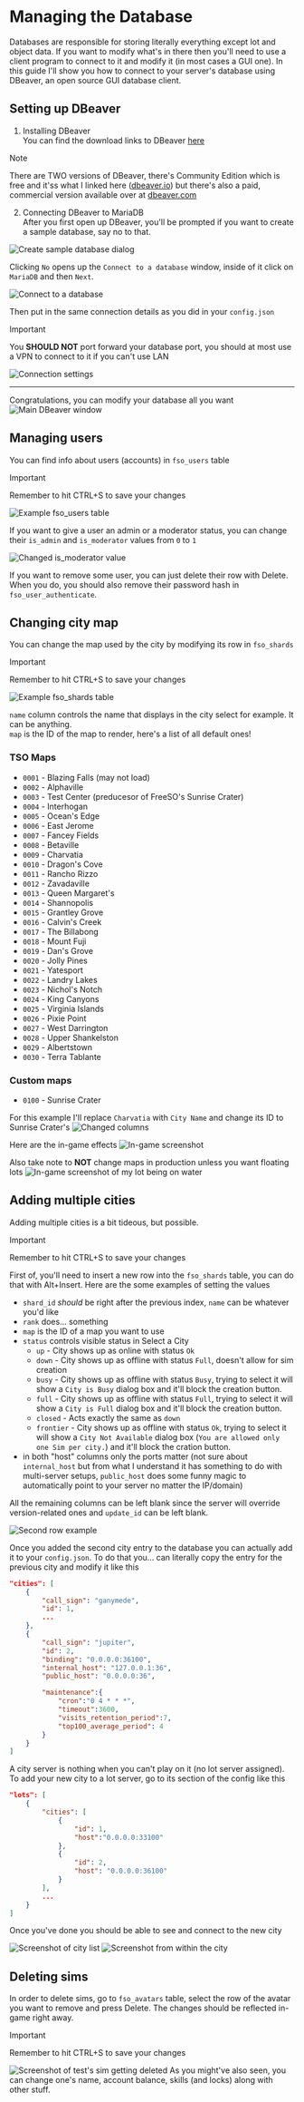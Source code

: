 # Managing the Database
Databases are responsible for storing literally everything except lot and object data. If you want to modify what's in there then you'll need to use a client program to connect to it and modify it (in most cases a GUI one). In this guide I'll show you how to connect to your server's database using DBeaver, an open source GUI database client.

## Setting up DBeaver

1. Installing DBeaver  
You can find the download links to DBeaver [here](https://dbeaver.io/download/)
> [!NOTE]
> There are TWO versions of DBeaver, there's Community Edition which is free and it'ss what I linked here ([dbeaver.io](https://dbeaver.io)) but there's also a paid, commercial version available over at [dbeaver.com](https://dbeaver.com)

2. Connecting DBeaver to MariaDB  
After you first open up DBeaver, you'll be prompted if you want to create a sample database, say no to that.

![Create sample database dialog](../images/dbeaver/1.png)

Clicking `No` opens up the `Connect to a database` window, inside of it click on `MariaDB` and then `Next`.

![Connect to a database](../images/dbeaver/2.png)

Then put in the same connection details as you did in your `config.json`
> [!IMPORTANT]
> You **SHOULD NOT** port forward your database port, you should at most use a VPN to connect to it if you can't use LAN

![Connection settings](../images/dbeaver/3.png)

---

Congratulations, you can modify your database all you want
![Main DBeaver window](../images/dbeaver/4.png)

## Managing users
You can find info about users (accounts) in `fso_users` table
> [!IMPORTANT]
> Remember to hit CTRL+S to save your changes

![Example fso_users table](../images/dbeaver/5.png)

If you want to give a user an admin or a moderator status, you can change their `is_admin` and `is_moderator` values from `0` to `1`

![Changed is_moderator value](../images/dbeaver/6.png)

If you want to remove some user, you can just delete their row with Delete. When you do, you should also remove their password hash in `fso_user_authenticate`.

## Changing city map
You can change the map used by the city by modifying its row in `fso_shards`
> [!IMPORTANT]
> Remember to hit CTRL+S to save your changes

![Example fso_shards table](../images/dbeaver/7.png)

`name` column controls the name that displays in the city select for example. It can be anything.  
`map` is the ID of the map to render, here's a list of all default ones!

### TSO Maps
- `0001` - Blazing Falls (may not load)
- `0002` - Alphaville
- `0003` - Test Center (preducesor of FreeSO's Sunrise Crater)
- `0004` - Interhogan
- `0005` - Ocean's Edge
- `0006` - East Jerome
- `0007` - Fancey Fields
- `0008` - Betaville
- `0009` - Charvatia
- `0010` - Dragon's Cove
- `0011` - Rancho Rizzo
- `0012` - Zavadaville
- `0013` - Queen Margaret's
- `0014` - Shannopolis
- `0015` - Grantley Grove
- `0016` - Calvin's Creek
- `0017` - The Billabong
- `0018` - Mount Fuji
- `0019` - Dan's Grove
- `0020` - Jolly Pines
- `0021` - Yatesport
- `0022` - Landry Lakes
- `0023` - Nichol's Notch
- `0024` - King Canyons
- `0025` - Virginia Islands
- `0026` - Pixie Point
- `0027` - West Darrington
- `0028` - Upper Shankelston
- `0029` - Albertstown
- `0030` - Terra Tablante

### Custom maps
- `0100` - Sunrise Crater

For this example I'll replace `Charvatia` with `City Name` and change its ID to Sunrise Crater's
![Changed columns](../images/dbeaver/8.png)

Here are the in-game effects
![In-game screenshot](../images/dbeaver/9.png)

Also take note to **NOT** change maps in production unless you want floating lots
![In-game screenshot of my lot being on water](../images/dbeaver/10.png)

## Adding multiple cities
Adding multiple cities is a bit tideous, but possible.
> [!IMPORTANT]
> Remember to hit CTRL+S to save your changes

First of, you'll need to insert a new row into the `fso_shards` table, you can do that with Alt+Insert. Here are the some examples of setting the values
- `shard_id` *should* be right after the previous index, `name` can be whatever you'd like
- `rank` does... something
- `map` is the ID of a map you want to use
- `status` controls visible status in Select a City
  - `up` - City shows up as online with status `Ok`
  - `down` - City shows up as offline with status `Full`, doesn't allow for sim creation
  - `busy` - City shows up as offline with status `Busy`, trying to select it will show a `City is Busy` dialog box and it'll block the creation button.
  - `full` - City shows up as offline with status `Full`, trying to select it will show a `City is Full` dialog box and it'll block the creation button.
  - `closed` - Acts exactly the same as `down`
  - `frontier` - City shows up as offline with status `Ok`, trying to select it will show a `City Not Available` dialog box (`You are allowed only one Sim per city.`) and it'll block the cration button.
- in both "host" columns only the ports matter (not sure about `internal_host` but from what I understand it has something to do with multi-server setups, `public_host` does some funny magic to automatically point to your server no matter the IP/domain)

All the remaining columns can be left blank since the server will override version-related ones and `update_id` can be left blank.

![Second row example](../images/dbeaver/11.png)

Once you added the second city entry to the database you can actually add it to your `config.json`. To do that you... can literally copy the entry for the previous city and modify it like this

```json
"cities": [
    {
        "call_sign": "ganymede",
        "id": 1,
        ...
    },
    {
        "call_sign": "jupiter",
        "id": 2,
        "binding": "0.0.0.0:36100",
        "internal_host": "127.0.0.1:36",
        "public_host": "0.0.0.0:36",

        "maintenance":{
            "cron":"0 4 * * *",
            "timeout":3600,
            "visits_retention_period":7,
            "top100_average_period": 4
        }
    }
]
```

A city server is nothing when you can't play on it (no lot server assigned). To add your new city to a lot server, go to its section of the config like this

```json
"lots": [
    {
        "cities": [
            {
                "id": 1,
                "host":"0.0.0.0:33100"
            },
            {
                "id": 2,
                "host": "0.0.0.0:36100"
            }
        ],
        ...
    }
]
```

Once you've done you should be able to see and connect to the new city

![Screenshot of city list](../images/dbeaver/12.png)
![Screenshot from within the city](../images/dbeaver/13.png)

## Deleting sims
In order to delete sims, go to `fso_avatars` table, select the row of the avatar you want to remove and press Delete. The changes should be reflected in-game right away.
> [!IMPORTANT]
> Remember to hit CTRL+S to save your changes

![Screenshot of test's sim getting deleted](../images/dbeaver/14.png)
As you might've also seen, you can change one's name, account balance, skills (and locks) along with other stuff.
